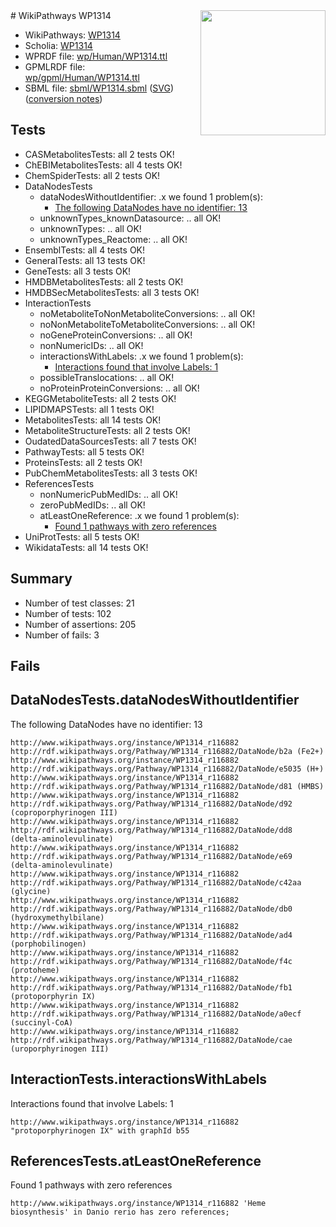 <img style="float: right; width: 200px" src="../logo.png" />
# WikiPathways WP1314

* WikiPathways: [WP1314](https://identifiers.org/wikipathways:WP1314)
* Scholia: [WP1314](https://scholia.toolforge.org/wikipathways/WP1314)
* WPRDF file: [wp/Human/WP1314.ttl](../wp/Human/WP1314.ttl)
* GPMLRDF file: [wp/gpml/Human/WP1314.ttl](../wp/gpml/Human/WP1314.ttl)
* SBML file: [sbml/WP1314.sbml](../sbml/WP1314.sbml) ([SVG](../sbml/WP1314.svg)) ([conversion notes](../sbml/WP1314.txt))

## Tests
* CASMetabolitesTests: all 2 tests OK!
* ChEBIMetabolitesTests: all 4 tests OK!
* ChemSpiderTests: all 2 tests OK!
* DataNodesTests
    * dataNodesWithoutIdentifier: .x we found 1 problem(s):
        * [The following DataNodes have no identifier: 13](#8792c493)
    * unknownTypes_knownDatasource: .. all OK!
    * unknownTypes: .. all OK!
    * unknownTypes_Reactome: .. all OK!
* EnsemblTests: all 4 tests OK!
* GeneralTests: all 13 tests OK!
* GeneTests: all 3 tests OK!
* HMDBMetabolitesTests: all 2 tests OK!
* HMDBSecMetabolitesTests: all 3 tests OK!
* InteractionTests
    * noMetaboliteToNonMetaboliteConversions: .. all OK!
    * noNonMetaboliteToMetaboliteConversions: .. all OK!
    * noGeneProteinConversions: .. all OK!
    * nonNumericIDs: .. all OK!
    * interactionsWithLabels: .x we found 1 problem(s):
        * [Interactions found that involve Labels: 1](#630d2678)
    * possibleTranslocations: .. all OK!
    * noProteinProteinConversions: .. all OK!
* KEGGMetaboliteTests: all 2 tests OK!
* LIPIDMAPSTests: all 1 tests OK!
* MetabolitesTests: all 14 tests OK!
* MetaboliteStructureTests: all 2 tests OK!
* OudatedDataSourcesTests: all 7 tests OK!
* PathwayTests: all 5 tests OK!
* ProteinsTests: all 2 tests OK!
* PubChemMetabolitesTests: all 3 tests OK!
* ReferencesTests
    * nonNumericPubMedIDs: .. all OK!
    * zeroPubMedIDs: .. all OK!
    * atLeastOneReference: .x we found 1 problem(s):
        * [Found 1 pathways with zero references](#35eb778e)
* UniProtTests: all 5 tests OK!
* WikidataTests: all 14 tests OK!


## Summary

* Number of test classes: 21
* Number of tests: 102
* Number of assertions: 205
* Number of fails: 3

## Fails

<a name="8792c493" />

## DataNodesTests.dataNodesWithoutIdentifier

The following DataNodes have no identifier: 13
```
http://www.wikipathways.org/instance/WP1314_r116882 http://rdf.wikipathways.org/Pathway/WP1314_r116882/DataNode/b2a (Fe2+)
http://www.wikipathways.org/instance/WP1314_r116882 http://rdf.wikipathways.org/Pathway/WP1314_r116882/DataNode/e5035 (H+)
http://www.wikipathways.org/instance/WP1314_r116882 http://rdf.wikipathways.org/Pathway/WP1314_r116882/DataNode/d81 (HMBS)
http://www.wikipathways.org/instance/WP1314_r116882 http://rdf.wikipathways.org/Pathway/WP1314_r116882/DataNode/d92 (coproporphyrinogen III)
http://www.wikipathways.org/instance/WP1314_r116882 http://rdf.wikipathways.org/Pathway/WP1314_r116882/DataNode/dd8 (delta-aminolevulinate)
http://www.wikipathways.org/instance/WP1314_r116882 http://rdf.wikipathways.org/Pathway/WP1314_r116882/DataNode/e69 (delta-aminolevulinate)
http://www.wikipathways.org/instance/WP1314_r116882 http://rdf.wikipathways.org/Pathway/WP1314_r116882/DataNode/c42aa (glycine)
http://www.wikipathways.org/instance/WP1314_r116882 http://rdf.wikipathways.org/Pathway/WP1314_r116882/DataNode/db0 (hydroxymethylbilane)
http://www.wikipathways.org/instance/WP1314_r116882 http://rdf.wikipathways.org/Pathway/WP1314_r116882/DataNode/ad4 (porphobilinogen)
http://www.wikipathways.org/instance/WP1314_r116882 http://rdf.wikipathways.org/Pathway/WP1314_r116882/DataNode/f4c (protoheme)
http://www.wikipathways.org/instance/WP1314_r116882 http://rdf.wikipathways.org/Pathway/WP1314_r116882/DataNode/fb1 (protoporphyrin IX)
http://www.wikipathways.org/instance/WP1314_r116882 http://rdf.wikipathways.org/Pathway/WP1314_r116882/DataNode/a0ecf (succinyl-CoA)
http://www.wikipathways.org/instance/WP1314_r116882 http://rdf.wikipathways.org/Pathway/WP1314_r116882/DataNode/cae (uroporphyrinogen III)
```

<a name="630d2678" />

## InteractionTests.interactionsWithLabels

Interactions found that involve Labels: 1
```
http://www.wikipathways.org/instance/WP1314_r116882 "protoporphyrinogen IX" with graphId b55
```

<a name="35eb778e" />

## ReferencesTests.atLeastOneReference

Found 1 pathways with zero references
```
http://www.wikipathways.org/instance/WP1314_r116882 'Heme biosynthesis' in Danio rerio has zero references; 
```

